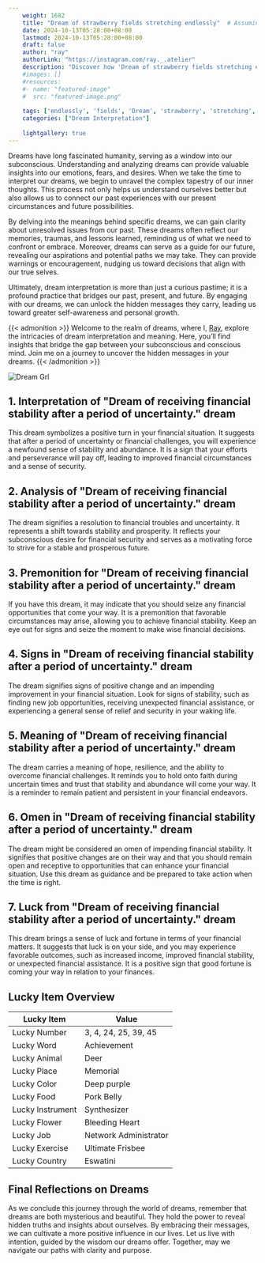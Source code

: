 ```yaml
---
    weight: 1682
    title: "Dream of strawberry fields stretching endlessly"  # Assuming 'title' column exists
    date: 2024-10-13T05:28:00+08:00
    lastmod: 2024-10-13T05:28:00+08:00
    draft: false
    author: "ray"
    authorLink: "https://instagram.com/ray._.atelier"
    description: "Discover how 'Dream of strawberry fields stretching endlessly' can interpret your future and uncover its significant meanings in your life."
    #images: []
    #resources:
    #- name: "featured-image"
    #  src: "featured-image.png"
    
    tags: ['endlessly', 'fields', 'Dream', 'strawberry', 'stretching', 'of']
    categories: ["Dream Interpretation"]
    
    lightgallery: true
---
```

    
Dreams have long fascinated humanity, serving as a window into our subconscious. Understanding and analyzing dreams can provide valuable insights into our emotions, fears, and desires. When we take the time to interpret our dreams, we begin to unravel the complex tapestry of our inner thoughts. This process not only helps us understand ourselves better but also allows us to connect our past experiences with our present circumstances and future possibilities.

By delving into the meanings behind specific dreams, we can gain clarity about unresolved issues from our past. These dreams often reflect our memories, traumas, and lessons learned, reminding us of what we need to confront or embrace. Moreover, dreams can serve as a guide for our future, revealing our aspirations and potential paths we may take. They can provide warnings or encouragement, nudging us toward decisions that align with our true selves.

Ultimately, dream interpretation is more than just a curious pastime; it is a profound practice that bridges our past, present, and future. By engaging with our dreams, we can unlock the hidden messages they carry, leading us toward greater self-awareness and personal growth.

{{< admonition >}}
Welcome to the realm of dreams, where I, [Ray](https://instagram.com/ray._.atelier), explore the intricacies of dream interpretation and meaning. Here, you’ll find insights that bridge the gap between your subconscious and conscious mind. Join me on a journey to uncover the hidden messages in your dreams.
{{< /admonition >}}

![Dream Grl](https://cdn.pixabay.com/photo/2017/11/02/03/35/gothic-2910057_1280.jpg "Dream Grl")

## 1. Interpretation of "Dream of receiving financial stability after a period of uncertainty." dream

This dream symbolizes a positive turn in your financial situation. It suggests that after a period of uncertainty or financial challenges, you will experience a newfound sense of stability and abundance. It is a sign that your efforts and perseverance will pay off, leading to improved financial circumstances and a sense of security.

## 2. Analysis of "Dream of receiving financial stability after a period of uncertainty." dream

The dream signifies a resolution to financial troubles and uncertainty. It represents a shift towards stability and prosperity. It reflects your subconscious desire for financial security and serves as a motivating force to strive for a stable and prosperous future.

## 3. Premonition for "Dream of receiving financial stability after a period of uncertainty." dream

If you have this dream, it may indicate that you should seize any financial opportunities that come your way. It is a premonition that favorable circumstances may arise, allowing you to achieve financial stability. Keep an eye out for signs and seize the moment to make wise financial decisions.

## 4. Signs in "Dream of receiving financial stability after a period of uncertainty." dream

The dream signifies signs of positive change and an impending improvement in your financial situation. Look for signs of stability, such as finding new job opportunities, receiving unexpected financial assistance, or experiencing a general sense of relief and security in your waking life.

## 5. Meaning of "Dream of receiving financial stability after a period of uncertainty." dream

The dream carries a meaning of hope, resilience, and the ability to overcome financial challenges. It reminds you to hold onto faith during uncertain times and trust that stability and abundance will come your way. It is a reminder to remain patient and persistent in your financial endeavors.

## 6. Omen in "Dream of receiving financial stability after a period of uncertainty." dream

The dream might be considered an omen of impending financial stability. It signifies that positive changes are on their way and that you should remain open and receptive to opportunities that can enhance your financial situation. Use this dream as guidance and be prepared to take action when the time is right.

## 7. Luck from "Dream of receiving financial stability after a period of uncertainty." dream

This dream brings a sense of luck and fortune in terms of your financial matters. It suggests that luck is on your side, and you may experience favorable outcomes, such as increased income, improved financial stability, or unexpected financial assistance. It is a positive sign that good fortune is coming your way in relation to your finances.

## Lucky Item Overview
| Lucky Item          | Value              |
|---------------|--------------------|
| Lucky Number        | 3, 4, 24, 25, 39, 45  |
| Lucky Word          | Achievement |
| Lucky Animal        | Deer |
| Lucky Place         | Memorial     |
| Lucky Color         | Deep purple     |
| Lucky Food          | Pork Belly      |
| Lucky Instrument    | Synthesizer |
| Lucky Flower        | Bleeding Heart    |
| Lucky Job           | Network Administrator       |
| Lucky Exercise      | Ultimate Frisbee  |
| Lucky Country       | Eswatini    |


##  Final Reflections on Dreams

As we conclude this journey through the world of dreams, remember that dreams are both mysterious and beautiful. They hold the power to reveal hidden truths and insights about ourselves. By embracing their messages, we can cultivate a more positive influence in our lives. Let us live with intention, guided by the wisdom our dreams offer. Together, may we navigate our paths with clarity and purpose.

